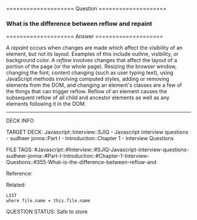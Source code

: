 ==================== Question ====================  

### What is the difference between reflow and repaint  

==================== Answer ====================  

A _repaint_ occurs when changes are made which affect the visibility of an
element, but not its layout. Examples of this include outline, visibility, or
background color. A _reflow_ involves changes that affect the layout of a
portion of the page (or the whole page). Resizing the browser window, changing
the font, content changing (such as user typing text), using JavaScript methods
involving computed styles, adding or removing elements from the DOM, and
changing an element's classes are a few of the things that can trigger reflow.
Reflow of an element causes the subsequent reflow of all child and ancestor
elements as well as any elements following it in the DOM.

---

DECK INFO

TARGET DECK: Javascript::Interview::SJIQ - Javascript interview questions -
sudheer jonna::Part I - Introduction::Chapter 1 - Interview Questions

FILE TAGS:
#Javascript::#Interview::#SJIQ-Javascript-interview-questions-sudheer-jonna::#Part-I-Introduction::#Chapter-1-Interview-Questions::#355-What-is-the-difference-between-reflow-and

Reference:

Related:

```dataview
LIST
where file.name = this.file.name
```

QUESTION STATUS: Safe to store
